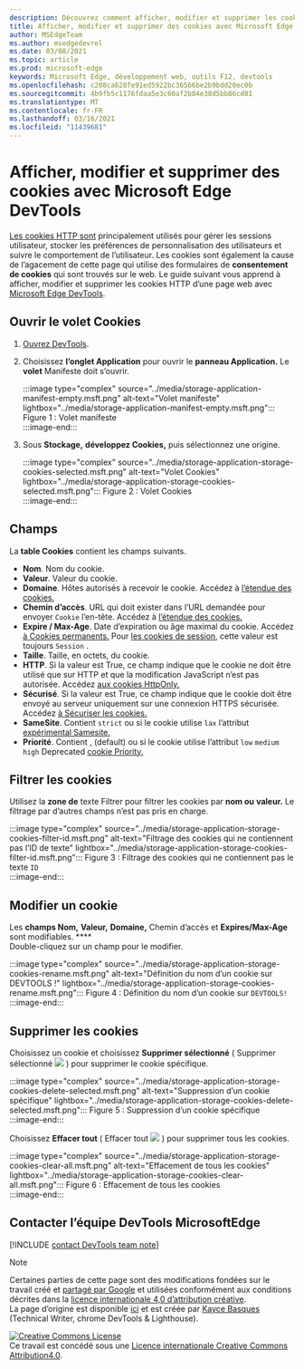 ```yaml
---
description: Découvrez comment afficher, modifier et supprimer les cookies HTTP d’une page à l’aide de Microsoft Edge DevTools.
title: Afficher, modifier et supprimer des cookies avec Microsoft Edge DevTools
author: MSEdgeTeam
ms.author: msedgedevrel
ms.date: 03/08/2021
ms.topic: article
ms.prod: microsoft-edge
keywords: Microsoft Edge, développement web, outils F12, devtools
ms.openlocfilehash: c208ca628fe91ed5922bc36566be2b9bdd20ec0b
ms.sourcegitcommit: 4b9fb5c1176fdaa5e3c60af2b84e38d5bb86cd81
ms.translationtype: MT
ms.contentlocale: fr-FR
ms.lasthandoff: 03/16/2021
ms.locfileid: "11439681"
---
```

<!-- Copyright Kayce Basques 

   Licensed under the Apache License, Version 2.0 (the "License");
   you may not use this file except in compliance with the License.
   You may obtain a copy of the License at

       https://www.apache.org/licenses/LICENSE-2.0

   Unless required by applicable law or agreed to in writing, software
   distributed under the License is distributed on an "AS IS" BASIS,
   WITHOUT WARRANTIES OR CONDITIONS OF ANY KIND, either express or implied.
   See the License for the specific language governing permissions and
   limitations under the License.  -->

# <a name="view-edit-and-delete-cookies-with-microsoft-edge-devtools"></a>Afficher, modifier et supprimer des cookies avec Microsoft Edge DevTools  

[Les cookies HTTP sont][MDNHTTPCookies] principalement utilisés pour gérer les sessions utilisateur, stocker les préférences de personnalisation des utilisateurs et suivre le comportement de l’utilisateur.  Les cookies sont également la cause de l’agacement de cette page qui utilise des formulaires de **consentement de cookies** qui sont trouvés sur le web.  Le guide suivant vous apprend à afficher, modifier et supprimer les cookies HTTP d’une page web avec [Microsoft Edge DevTools][MicrosoftEdgeDevTools].  

## <a name="open-the-cookies-pane"></a>Ouvrir le volet Cookies  

1.  [Ouvrez DevTools][DevToolsOpen].  
1.  Choisissez **l’onglet Application** pour ouvrir le **panneau Application.**  Le **volet** Manifeste doit s’ouvrir.  
    
    :::image type="complex" source="../media/storage-application-manifest-empty.msft.png" alt-text="Volet manifeste" lightbox="../media/storage-application-manifest-empty.msft.png":::
       Figure 1 : Volet manifeste  
    :::image-end:::  

1.  Sous **Stockage,** **développez Cookies,** puis sélectionnez une origine.  
    
    :::image type="complex" source="../media/storage-application-storage-cookies-selected.msft.png" alt-text="Volet Cookies" lightbox="../media/storage-application-storage-cookies-selected.msft.png":::
       Figure 2 : Volet Cookies  
    :::image-end:::  

## <a name="fields"></a>Champs  

La **table Cookies** contient les champs suivants.  

*   **Nom**.  Nom du cookie.  
*   **Valeur**.  Valeur du cookie.  
*   **Domaine**.  Hôtes autorisés à recevoir le cookie.  Accédez à [l’étendue des cookies.][MDNHTTPCookiesScope]  
*   **Chemin d’accès**.  URL qui doit exister dans l’URL demandée pour envoyer `Cookie` l’en-tête.  Accédez à [l’étendue des cookies.][MDNHTTPCookiesScope]  
*   **Expire / Max-Age**.  Date d’expiration ou âge maximal du cookie.  Accédez [à Cookies permanents.][MDNHTTPCookiesPermanent]  Pour [les cookies de session,][MDNHTTPCookiesSession] cette valeur est toujours `Session` .  
*   **Taille**.  Taille, en octets, du cookie.  
*   **HTTP**.  Si la valeur est True, ce champ indique que le cookie ne doit être utilisé que sur HTTP et que la modification JavaScript n’est pas autorisée.  Accédez [aux cookies HttpOnly.][MDNHTTPCookiesSecure]  
*   **Sécurisé**.  Si la valeur est True, ce champ indique que le cookie doit être envoyé au serveur uniquement sur une connexion HTTPS sécurisée.  Accédez [à Sécuriser les cookies.][MDNHTTPCookiesSecure]  
*   **SameSite**.  Contient `strict` ou si le cookie utilise `lax` l’attribut [expérimental Samesite.][MDNHTTPCookiesSamesite]  
*   **Priorité**.  Contient , \(default\) ou si le cookie utilise l’attribut `low` `medium` `high` Deprecated [cookie Priority.][ChromiumIssue232693]

## <a name="filter-cookies"></a>Filtrer les cookies  

Utilisez la **zone de** texte Filtrer pour filtrer les cookies par **nom ou** **valeur.**  Le filtrage par d’autres champs n’est pas pris en charge.  

:::image type="complex" source="../media/storage-application-storage-cookies-filter-id.msft.png" alt-text="Filtrage des cookies qui ne contiennent pas l’ID de texte" lightbox="../media/storage-application-storage-cookies-filter-id.msft.png":::
   Figure 3 : Filtrage des cookies qui ne contiennent pas le texte `ID`  
:::image-end:::  

## <a name="edit-a-cookie"></a>Modifier un cookie  

Les **champs Nom,** **Valeur,** **Domaine,** Chemin d’accès et **Expires/Max-Age** sont modifiables. ****  
Double-cliquez sur un champ pour le modifier.  

:::image type="complex" source="../media/storage-application-storage-cookies-rename.msft.png" alt-text="Définition du nom d’un cookie sur DEVTOOLS !" lightbox="../media/storage-application-storage-cookies-rename.msft.png":::
   Figure 4 : Définition du nom d’un cookie sur `DEVTOOLS!`  
:::image-end:::  

## <a name="delete-cookies"></a>Supprimer les cookies  

Choisissez un cookie et choisissez **Supprimer sélectionné** \( Supprimer sélectionné ![ ](../media/delete-icon.msft.png) \) pour supprimer le cookie spécifique.  

:::image type="complex" source="../media/storage-application-storage-cookies-delete-selected.msft.png" alt-text="Suppression d’un cookie spécifique" lightbox="../media/storage-application-storage-cookies-delete-selected.msft.png":::
   Figure 5 : Suppression d’un cookie spécifique  
:::image-end:::  

Choisissez **Effacer tout** \( Effacer tout ![ ](../media/clear-icon.msft.png) \) pour supprimer tous les cookies.  

:::image type="complex" source="../media/storage-application-storage-cookies-clear-all.msft.png" alt-text="Effacement de tous les cookies" lightbox="../media/storage-application-storage-cookies-clear-all.msft.png":::
   Figure 6 : Effacement de tous les cookies  
:::image-end:::  

## <a name="getting-in-touch-with-the-microsoft-edge-devtools-team"></a>Contacter l’équipe DevTools MicrosoftEdge  

[!INCLUDE [contact DevTools team note](../includes/contact-devtools-team-note.md)]  

<!-- links -->  

[MicrosoftEdgeDevTools]: /microsoft-edge/devtools-guide-chromium "Outils de développement Microsoft Edge (Chromium)"  
[DevToolsOpen]: /microsoft-edge/devtools-guide-chromium/open "Ouvrir Microsoft Edge DevTools"  

[ChromiumIssue232693]: https://bugs.chromium.org/p/chromium/issues/detail?id=232693 "Problème Chromium 232693 : mise en œuvre du champ de priorité pour les cookies | Bogues Chromium"  

[MDNHTTPCookies]: https://developer.mozilla.org/docs/Web/HTTP/Cookies "Cookies HTTP | MDN"  
[MDNHTTPCookiesPermanent]: https://developer.mozilla.org/docs/Web/HTTP/Cookies#Permanent_cookies "Cookies HTTP : cookies permanents | MDN"  
[MDNHTTPCookiesSamesite]: https://developer.mozilla.org/docs/Web/HTTP/Cookies#SameSite_cookies "Cookies HTTP : cookies SameSite | MDN"  
[MDNHTTPCookiesScope]: https://developer.mozilla.org/docs/Web/HTTP/Cookies#Scope_of_cookies "Cookies HTTP : étendue des cookies | MDN"  
[MDNHTTPCookiesSecure]: https://developer.mozilla.org/docs/Web/HTTP/Cookies#Secure_and_HttpOnly_cookies "Cookies HTTP : les cookies sécurisés et HttpOnly | MDN"  
[MDNHTTPCookiesSession]: https://developer.mozilla.org/docs/Web/HTTP/Cookies#Session_cookies "Cookies HTTP : cookies de session | MDN"  

> [!NOTE]
> Certaines parties de cette page sont des modifications fondées sur le travail créé et [partagé par Google][GoogleSitePolicies] et utilisées conformément aux conditions décrites dans la [licence internationale 4,0 d’attribution créative][CCA4IL].  
> La page d’origine est disponible [ici](https://developers.google.com/web/tools/chrome-devtools/storage/cookies) et est créée par [Kayce Basques][KayceBasques] \(Technical Writer, chrome DevTools \& Lighthouse\).  

[![Creative Commons License][CCby4Image]][CCA4IL]  
Ce travail est concédé sous une [Licence internationale Creative Commons Attribution4.0][CCA4IL].  

[CCA4IL]: https://creativecommons.org/licenses/by/4.0  
[CCby4Image]: https://i.creativecommons.org/l/by/4.0/88x31.png  
[GoogleSitePolicies]: https://developers.google.com/terms/site-policies  
[KayceBasques]: https://developers.google.com/web/resources/contributors/kaycebasques  
